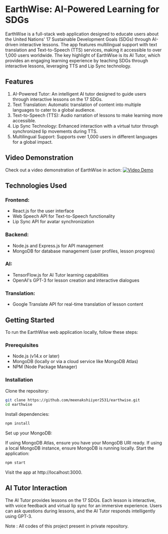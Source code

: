 # EarthWise: AI-Powered Learning for SDGs
EarthWise is a full-stack web application designed to educate users about the United Nations' 17 Sustainable Development Goals (SDGs) through AI-driven interactive lessons. The app features multilingual support with text translation and Text-to-Speech (TTS) services, making it accessible to over 1,000 users worldwide. The key highlight of EarthWise is its AI Tutor, which provides an engaging learning experience by teaching SDGs through interactive lessons, leveraging TTS and Lip Sync technology.

## Features
1. AI-Powered Tutor: An intelligent AI tutor designed to guide users through interactive lessons on the 17 SDGs.
2. Text Translation: Automatic translation of content into multiple languages to cater to a global audience.
3. Text-to-Speech (TTS): Audio narration of lessons to make learning more accessible.
4. Lip Sync Technology: Enhanced interaction with a virtual tutor through synchronized lip movements during TTS.
5. Multilingual Support: Supports over 1,000 users in different languages for a global impact.

## Video Demonstration
Check out a video demonstration of EarthWise in action:
[![Video Demo](https://github.com/user-attachments/assets/f1d3231a-a5bb-405e-b3d6-fabf4ff02fa9)](https://www.youtube.com/watch?v=tTb7bpY6oPw)



## Technologies Used
### Frontend:
- React.js for the user interface
- Web Speech API for Text-to-Speech functionality
- Lip Sync API for avatar synchronization
### Backend:
- Node.js and Express.js for API management
- MongoDB for database management (user profiles, lesson progress)
### AI:
- TensorFlow.js for AI Tutor learning capabilities
- OpenAI's GPT-3 for lesson creation and interactive dialogues
### Translation:
- Google Translate API for real-time translation of lesson content

## Getting Started
To run the EarthWise web application locally, follow these steps:

### Prerequisites
- Node.js (v14.x or later)
- MongoDB (locally or via a cloud service like MongoDB Atlas)
- NPM (Node Package Manager)
### Installation
Clone the repository:

```bash
git clone https://github.com/meenakshiiyer2531/earthwise.git
cd earthwise
```
Install dependencies:

```bash
npm install
```
Set up your MongoDB:

If using MongoDB Atlas, ensure you have your MongoDB URI ready.
If using a local MongoDB instance, ensure MongoDB is running locally.
Start the application:

```bash
npm start
```
Visit the app at http://localhost:3000.

## AI Tutor Interaction
The AI Tutor provides lessons on the 17 SDGs. Each lesson is interactive, with voice feedback and virtual lip sync for an immersive experience.
Users can ask questions during lessons, and the AI Tutor responds intelligently using GPT-3.


Note : All codes of this project present in private repository.

